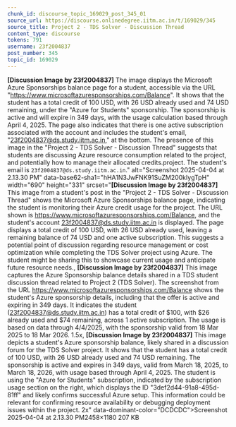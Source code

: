 ```yaml
---
chunk_id: discourse_topic_169029_post_345_01
source_url: https://discourse.onlinedegree.iitm.ac.in/t/169029/345
source_title: Project 2 - TDS Solver - Discussion Thread
content_type: discourse
tokens: 791
username: 23f2004837
post_number: 345
topic_id: 169029
---
```


**[Discussion Image by 23f2004837]** The image displays the Microsoft Azure Sponsorships balance page for a student, accessible via the URL "https://www.microsoftazuresponsorships.com/Balance". It shows that the student has a total credit of 100 USD, with 26 USD already used and 74 USD remaining, under the "Azure for Students" sponsorship. The sponsorship is active and will expire in 349 days, with the usage calculation based through April 4, 2025. The page also indicates that there is one active subscription associated with the account and includes the student's email, "23f2004837@ds.study.iitm.ac.in," at the bottom. The presence of this image in the "Project 2 - TDS Solver - Discussion Thread" suggests that students are discussing Azure resource consumption related to the project, and potentially how to manage their allocated credits.project. The student's email is `23f2004837@ds.study.iitm.ac.in`." alt="Screenshot 2025-04-04 at 2.13.30 PM" data-base62-sha1="hHA1N3JwFNK91SuZM200kIygTpH" width="690" height="331" srcset="**[Discussion Image by 23f2004837]** This image from a student's post in the "Project 2 - TDS Solver - Discussion Thread" shows the Microsoft Azure Sponsorships balance page, indicating the student is monitoring their Azure credit usage for the project. The URL shown is https://www.microsoftazuresponsorships.com/Balance, and the student's account 23f2004837@ds.study.iitm.ac.in is displayed. The page displays a total credit of 100 USD, with 26 USD already used, leaving a remaining balance of 74 USD and one active subscription. This suggests a potential point of discussion regarding resource management or cost optimization while completing the TDS Solver project using Azure. The student might be sharing this to showcase current usage and anticipate future resource needs., **[Discussion Image by 23f2004837]** This image captures the Azure Sponsorship balance details shared in a TDS student discussion thread related to Project 2 (TDS Solver). The screenshot from the URL https://www.microsoftazuresponsorships.com/Balance shows the student's Azure sponsorship details, including that the offer is active and expiring in 349 days. It indicates the student (23f2004837@ds.study.iitm.ac.in) has a total credit of $100, with $26 already used and $74 remaining, across 1 active subscription. The usage is based on data through 4/4/2025, with the sponsorship valid from 18 Mar 2025 to 18 Mar 2026. 1.5x, **[Discussion Image by 23f2004837]** This image depicts a student's Azure sponsorship balance, likely shared in a discussion forum for the TDS Solver project. It shows that the student has a total credit of 100 USD, with 26 USD already used and 74 USD remaining. The sponsorship is active and expires in 349 days, valid from March 18, 2025, to March 18, 2026, with usage based through April 4, 2025. The student is using the "Azure for Students" subscription, indicated by the subscription usage section on the right, which displays the ID "3def2d44-91a8-495d-81ff" and likely confirms successful Azure setup. This information could be relevant for confirming resource availability or debugging deployment issues within the project. 2x" data-dominant-color="DCDCDC">Screenshot 2025-04-04 at 2.13.30 PM2458×1180 207 KB
